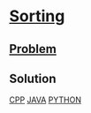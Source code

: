# [Sorting](https://codingcompetitions.withgoogle.com/kickstart/round/0000000000434ba1/0000000000434ad6)

## [Problem](PROBLEM.rst)

## Solution
[CPP](Solution.cpp)
[JAVA](Solution.java)
[PYTHON](Solution.py)
